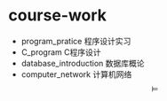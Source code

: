 # course-work
* program_pratice 程序设计实习
* C_program C程序设计
* database_introduction 数据库概论
* computer_network 计算机网络
$$\vDash$$

